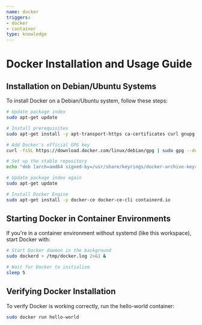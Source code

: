 ```yaml
---
name: docker
triggers:
- docker
- container
type: knowledge
---
```


# Docker Installation and Usage Guide

## Installation on Debian/Ubuntu Systems

To install Docker on a Debian/Ubuntu system, follow these steps:

```bash
# Update package index
sudo apt-get update

# Install prerequisites
sudo apt-get install -y apt-transport-https ca-certificates curl gnupg lsb-release

# Add Docker's official GPG key
curl -fsSL https://download.docker.com/linux/debian/gpg | sudo gpg --dearmor -o /usr/share/keyrings/docker-archive-keyring.gpg

# Set up the stable repository
echo "deb [arch=amd64 signed-by=/usr/share/keyrings/docker-archive-keyring.gpg] https://download.docker.com/linux/debian $(lsb_release -cs) stable" | sudo tee /etc/apt/sources.list.d/docker.list > /dev/null

# Update package index again
sudo apt-get update

# Install Docker Engine
sudo apt-get install -y docker-ce docker-ce-cli containerd.io
```

## Starting Docker in Container Environments

If you're in a container environment without systemd (like this workspace), start Docker with:

```bash
# Start Docker daemon in the background
sudo dockerd > /tmp/docker.log 2>&1 &

# Wait for Docker to initialize
sleep 5
```

## Verifying Docker Installation

To verify Docker is working correctly, run the hello-world container:

```bash
sudo docker run hello-world
```
